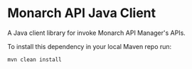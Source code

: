 Monarch API Java Client
=====================================

A Java client library for invoke Monarch API Manager's APIs.

To install this dependency in your local Maven repo run:

`mvn clean install`
